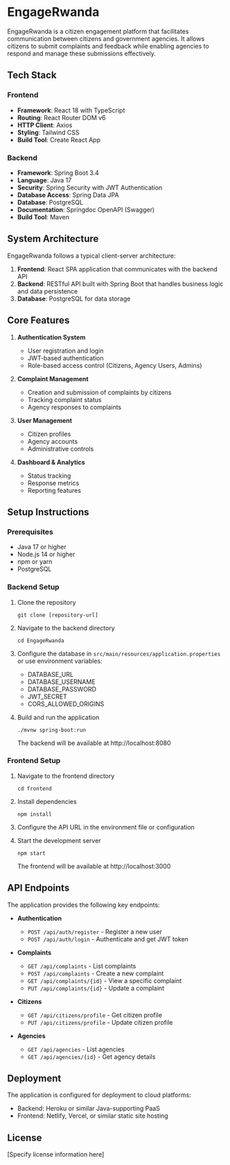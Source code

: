 # EngageRwanda

EngageRwanda is a citizen engagement platform that facilitates communication between citizens and government agencies. It allows citizens to submit complaints and feedback while enabling agencies to respond and manage these submissions effectively.

## Tech Stack

### Frontend
- **Framework**: React 18 with TypeScript
- **Routing**: React Router DOM v6
- **HTTP Client**: Axios
- **Styling**: Tailwind CSS
- **Build Tool**: Create React App

### Backend
- **Framework**: Spring Boot 3.4
- **Language**: Java 17
- **Security**: Spring Security with JWT Authentication
- **Database Access**: Spring Data JPA
- **Database**: PostgreSQL
- **Documentation**: Springdoc OpenAPI (Swagger)
- **Build Tool**: Maven

## System Architecture

EngageRwanda follows a typical client-server architecture:

1. **Frontend**: React SPA application that communicates with the backend API
2. **Backend**: RESTful API built with Spring Boot that handles business logic and data persistence
3. **Database**: PostgreSQL for data storage

## Core Features

1. **Authentication System**
   - User registration and login
   - JWT-based authentication
   - Role-based access control (Citizens, Agency Users, Admins)

2. **Complaint Management**
   - Creation and submission of complaints by citizens
   - Tracking complaint status
   - Agency responses to complaints

3. **User Management**
   - Citizen profiles
   - Agency accounts
   - Administrative controls

4. **Dashboard & Analytics**
   - Status tracking
   - Response metrics
   - Reporting features

## Setup Instructions

### Prerequisites
- Java 17 or higher
- Node.js 14 or higher
- npm or yarn
- PostgreSQL

### Backend Setup
1. Clone the repository
   ```
   git clone [repository-url]
   ```

2. Navigate to the backend directory
   ```
   cd EngageRwanda
   ```

3. Configure the database in `src/main/resources/application.properties` or use environment variables:
   - DATABASE_URL
   - DATABASE_USERNAME
   - DATABASE_PASSWORD
   - JWT_SECRET
   - CORS_ALLOWED_ORIGINS

4. Build and run the application
   ```
   ./mvnw spring-boot:run
   ```
   
   The backend will be available at http://localhost:8080

### Frontend Setup
1. Navigate to the frontend directory
   ```
   cd frontend
   ```

2. Install dependencies
   ```
   npm install
   ```

3. Configure the API URL in the environment file or configuration

4. Start the development server
   ```
   npm start
   ```
   
   The frontend will be available at http://localhost:3000

## API Endpoints

The application provides the following key endpoints:

- **Authentication**
  - `POST /api/auth/register` - Register a new user
  - `POST /api/auth/login` - Authenticate and get JWT token

- **Complaints**
  - `GET /api/complaints` - List complaints
  - `POST /api/complaints` - Create a new complaint
  - `GET /api/complaints/{id}` - View a specific complaint
  - `PUT /api/complaints/{id}` - Update a complaint

- **Citizens**
  - `GET /api/citizens/profile` - Get citizen profile
  - `PUT /api/citizens/profile` - Update citizen profile

- **Agencies**
  - `GET /api/agencies` - List agencies
  - `GET /api/agencies/{id}` - Get agency details

## Deployment

The application is configured for deployment to cloud platforms:
- Backend: Heroku or similar Java-supporting PaaS
- Frontend: Netlify, Vercel, or similar static site hosting

## License

[Specify license information here] 